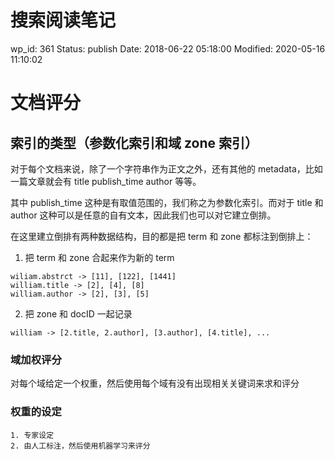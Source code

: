 # 搜索阅读笔记

wp_id: 361
Status: publish
Date: 2018-06-22 05:18:00
Modified: 2020-05-16 11:10:02

# 文档评分

## 索引的类型（参数化索引和域 zone 索引）

对于每个文档来说，除了一个字符串作为正文之外，还有其他的 metadata，比如一篇文章就会有 title publish_time author 等等。

其中 publish_time 这种是有取值范围的，我们称之为参数化索引。而对于 title 和 author 这种可以是任意的自有文本，因此我们也可以对它建立倒排。

在这里建立倒排有两种数据结构，目的都是把 term 和 zone 都标注到倒排上：

1. 把 term 和 zone 合起来作为新的 term

```
wiliam.abstrct -> [11], [122], [1441]
william.title -> [2], [4], [8]
william.author -> [2], [3], [5]
```
	
2. 把 zone 和 docID 一起记录

```
william -> [2.title, 2.author], [3.author], [4.title], ...
```
	
### 域加权评分

对每个域给定一个权重，然后使用每个域有没有出现相关关键词来求和评分

### 权重的设定

```
1. 专家设定
2. 由人工标注，然后使用机器学习来评分
```